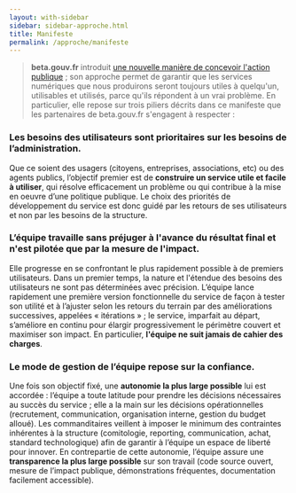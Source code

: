 ```yaml
---
layout: with-sidebar
sidebar: sidebar-approche.html
title: Manifeste
permalink: /approche/manifeste
---
```


> **beta.gouv.fr** introduit [une nouvelle manière de concevoir l'action publique](https://beta.gouv.fr/approche/)&nbsp;; son approche permet de garantir que les services numériques que nous produirons seront toujours utiles à quelqu'un, utilisables et utilisés, parce qu'ils répondent à un vrai problème. En particulier, elle repose sur trois piliers décrits dans ce manifeste que les partenaires de beta.gouv.fr s'engagent à respecter&nbsp;:

### Les **besoins des utilisateurs** sont prioritaires sur les besoins de l’administration.
Que ce soient des usagers (citoyens, entreprises, associations, etc) ou des agents publics, l’objectif premier est de **construire un service utile et facile à utiliser**, qui résolve efficacement un problème ou qui contribue à la mise en oeuvre d’une politique publique. Le choix des priorités de développement du service est donc guidé par les retours de ses utilisateurs et non par les besoins de la structure.

### L’équipe travaille **sans préjuger à l'avance du résultat final** et n'est pilotée que par **la mesure de l'impact**. 
 Elle progresse en se confrontant le plus rapidement possible à de premiers utilisateurs. Dans un premier temps, la nature et l'étendue des besoins des utilisateurs ne sont pas déterminées avec précision. L’équipe lance rapidement une première version fonctionnelle du service de façon à tester son utilité et à l’ajuster selon les retours du terrain par des améliorations successives, appelées « itérations »&nbsp;; le service, imparfait au départ, s’améliore en continu pour élargir progressivement le périmètre couvert et maximiser son impact. En particulier, **l'équipe ne suit jamais de cahier des charges**.

### Le mode de gestion de l’équipe repose sur la **confiance**.
Une fois son objectif fixé, une **autonomie la plus large possible** lui est accordée&nbsp;: l’équipe a toute latitude pour prendre les décisions nécessaires au succès du service&nbsp;; elle a la main sur les décisions opérationnelles (recrutement, communication, organisation interne, gestion du budget alloué). Les commanditaires veillent à imposer le minimum des contraintes inhérentes à la structure (comitologie, reporting, communication, achat, standard technologique) afin de garantir à l’équipe un espace de liberté pour innover. En contrepartie de cette autonomie, l’équipe assure une **transparence la plus large possible** sur son travail (code source ouvert, mesure de l’impact publique, démonstrations fréquentes, documentation facilement accessible). 
